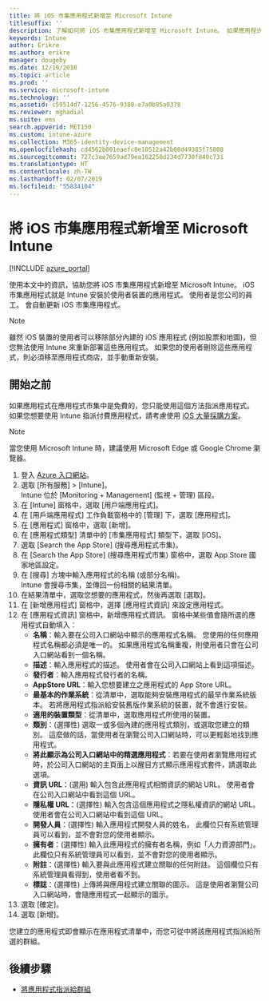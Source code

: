 ```yaml
---
title: 將 iOS 市集應用程式新增至 Microsoft Intune
titlesuffix: ''
description: 了解如何將 iOS 市集應用程式新增至 Microsoft Intune。 如果應用程式在 App Store 中是免費的，您可以使用此方法來指派應用程式。
keywords: Intune
author: Erikre
ms.author: erikre
manager: dougeby
ms.date: 12/19/2018
ms.topic: article
ms.prod: ''
ms.service: microsoft-intune
ms.technology: ''
ms.assetid: c59514d7-1256-4576-9380-e7a0b85a0378
ms.reviewer: mghadial
ms.suite: ems
search.appverid: MET150
ms.custom: intune-azure
ms.collection: M365-identity-device-management
ms.openlocfilehash: cd4562b001eaefc8e10512a42b08d49385f75808
ms.sourcegitcommit: 727c3ae7659ad79ea162250d234d7730f840c731
ms.translationtype: HT
ms.contentlocale: zh-TW
ms.lasthandoff: 02/07/2019
ms.locfileid: "55834104"
---
```

# <a name="add-ios-store-apps-to-microsoft-intune"></a>將 iOS 市集應用程式新增至 Microsoft Intune

[!INCLUDE [azure_portal](./includes/azure_portal.md)]

使用本文中的資訊，協助您將 iOS 市集應用程式新增至 Microsoft Intune。 iOS 市集應用程式就是 Intune 安裝於使用者裝置的應用程式。 使用者是您公司的員工。 會自動更新 iOS 市集應用程式。

>[!NOTE]
>雖然 iOS 裝置的使用者可以移除部分內建的 iOS 應用程式 (例如股票和地圖)，但您無法使用 Intune 來重新部署這些應用程式。 如果您的使用者刪除這些應用程式，則必須移至應用程式商店，並手動重新安裝。

## <a name="before-you-start"></a>開始之前

如果應用程式在應用程式市集中是免費的，您只能使用這個方法指派應用程式。 如果您想要使用 Intune 指派付費應用程式，請考慮使用 [iOS 大量採購方案](vpp-apps-ios.md)。

>[!NOTE]
>當您使用 Microsoft Intune 時，建議使用 Microsoft Edge 或 Google Chrome 瀏覽器。

1. 登入 [Azure 入口網站](https://portal.azure.com)。
2. 選取 [所有服務] > [Intune]。  
    Intune 位於 [Monitoring + Management] (監視 + 管理) 區段。
3. 在 [Intune] 窗格中，選取 [用戶端應用程式]。
4. 在 [用戶端應用程式] 工作負載窗格中的 [管理] 下，選取 [應用程式]。
5. 在 [應用程式] 窗格中，選取 [新增]。
6. 在 [應用程式類型] 清單中的 [市集應用程式] 類型下，選取 [iOS]。
7. 選取 [Search the App Store] \(搜尋應用程式市集\)。
8. 在 [Search the App Store] \(搜尋應用程式市集\) 窗格中，選取 App Store 國家地區設定。
9. 在 [搜尋] 方塊中輸入應用程式的名稱 (或部分名稱)。  
    Intune 會搜尋市集，並傳回一份相關的結果清單。
10. 在結果清單中，選取您想要的應用程式，然後再選取 [選取]。
11. 在 [新增應用程式] 窗格中，選擇 [應用程式資訊] 來設定應用程式。
12. 在 [應用程式資訊] 窗格中，新增應用程式資訊。 窗格中某些值會隨所選的應用程式自動填入︰
    - **名稱**：輸入要在公司入口網站中顯示的應用程式名稱。 您使用的任何應用程式名稱都必須是唯一的。 如果應用程式名稱重複，則使用者只會在公司入口網站看到一個名稱。
    - **描述**：輸入應用程式的描述。 使用者會在公司入口網站上看到這項描述。
    - **發行者**：輸入應用程式發行者的名稱。
    - **AppStore URL**：輸入您想要建立之應用程式的 App Store URL。
    - **最基本的作業系統**：從清單中，選取能夠安裝應用程式的最早作業系統版本。 若將應用程式指派給安裝舊版作業系統的裝置，就不會進行安裝。
    - **適用的裝置類型**：從清單中，選取應用程式所使用的裝置。
    - **類別**：(選擇性) 選取一或多個內建的應用程式類別，或選取您建立的類別。 這麼做的話，當使用者在瀏覽公司入口網站時，可以更輕鬆地找到應用程式。
    - **將此顯示為公司入口網站中的精選應用程式**：若要在使用者瀏覽應用程式時，於公司入口網站的主頁面上以醒目方式顯示應用程式套件，請選取此選項。
    - **資訊 URL**：(選用) 輸入包含此應用程式相關資訊的網站 URL。 使用者會在公司入口網站中看到這個 URL。
    - **隱私權 URL**：(選擇性) 輸入包含這個應用程式之隱私權資訊的網站 URL。 使用者會在公司入口網站中看到這個 URL。
    - **開發人員**：(選擇性) 輸入應用程式開發人員的姓名。 此欄位只有系統管理員可以看到，並不會對您的使用者顯示。
    - **擁有者**：(選擇性) 輸入此應用程式的擁有者名稱，例如「人力資源部門」。 此欄位只有系統管理員可以看到，並不會對您的使用者顯示。
    - **附註**：(選擇性) 輸入要與此應用程式建立關聯的任何附註。 這個欄位只有系統管理員看得到，使用者看不到。
    - **標誌**：(選擇性) 上傳將與應用程式建立關聯的圖示。 這是使用者瀏覽公司入口網站時，會隨應用程式一起顯示的圖示。
13. 選取 [確定]。
14. 選取 [新增]。

您建立的應用程式即會顯示在應用程式清單中，而您可從中將該應用程式指派給所選的群組。

## <a name="next-steps"></a>後續步驟

- [將應用程式指派給群組](apps-deploy.md)

